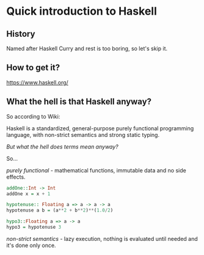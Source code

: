 # Quick introduction to Haskell

## History

Named after Haskell Curry and rest is too boring, so let's skip it.

## How to get it?

https://www.haskell.org/

## What the hell is that Haskell anyway?

So according to Wiki:

Haskell is a standardized, general-purpose purely functional programming language, with non-strict semantics and strong static typing.

*But what the hell does terms mean anyway?*

So...

*purely functional* - mathematical functions, immutable data and no side effects.

```haskell
addOne::Int -> Int
addOne x = x + 1

hypotenuse:: Floating a => a -> a -> a
hypotenuse a b = (a**2 + b**2)**(1.0/2)

hypo3::Floating a => a -> a
hypo3 = hypotenuse 3
```

*non-strict semantics* - lazy execution, nothing is evaluated until needed and it's done only once.
